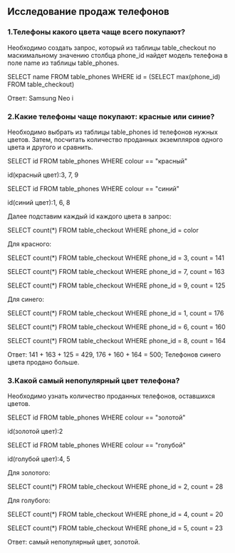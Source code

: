 ## Исследование продаж телефонов

### 1.Телефоны какого цвета чаще всего покупают?

Необходимо создать запрос, который из таблицы table_checkout
по маскимальному значению столбца phone_id найдет модель телефона
в поле name из таблицы table_phones.

SELECT name
FROM table_phones
WHERE id = (SELECT max(phone_id) FROM table_checkout)

Ответ: Samsung Neo i

### 2.Какие телефоны чаще покупают: красные или синие?

Необходимо выбрать из таблицы table_phones id телефонов нужных цветов.
Затем, посчитать количество проданных экземпляров одного цвета и другого и сравнить.

SELECT id
FROM table_phones
WHERE colour == "красный"

id(красный цвет):3, 7, 9

SELECT id
FROM table_phones
WHERE colour == "синий"

id(синий цвет):1, 6, 8

Далее подставим каждый id каждого цвета в запрос:

SELECT count(*)
FROM table_checkout
WHERE phone_id = color

Для красного:

SELECT count(*)
FROM table_checkout
WHERE phone_id = 3, count = 141 

SELECT count(*)
FROM table_checkout
WHERE phone_id = 7, count = 163

SELECT count(*)
FROM table_checkout
WHERE phone_id = 9, count = 125

Для синего:

SELECT count(*)
FROM table_checkout
WHERE phone_id = 1, count = 176

SELECT count(*)
FROM table_checkout
WHERE phone_id = 6, count = 160

SELECT count(*)
FROM table_checkout
WHERE phone_id = 8, count = 164

Ответ: 141 + 163 + 125 = 429, 176 + 160 + 164 = 500;
Телефонов синего цвета продано больше.

### 3.Какой самый непопулярный цвет телефона?

Необходимо узнать количество проданных телефонов, оставшихся цветов.

SELECT id
FROM table_phones
WHERE colour == "золотой"

id(золотой цвет):2

SELECT id
FROM table_phones
WHERE colour == "голубой"

id(голубой цвет):4, 5

Для золотого:

SELECT count(*)
FROM table_checkout
WHERE phone_id = 2, count = 28

Для голубого:

SELECT count(*)
FROM table_checkout
WHERE phone_id = 4, count = 20

SELECT count(*)
FROM table_checkout
WHERE phone_id = 5, count = 23

Ответ: самый непопулярный цвет, золотой.
